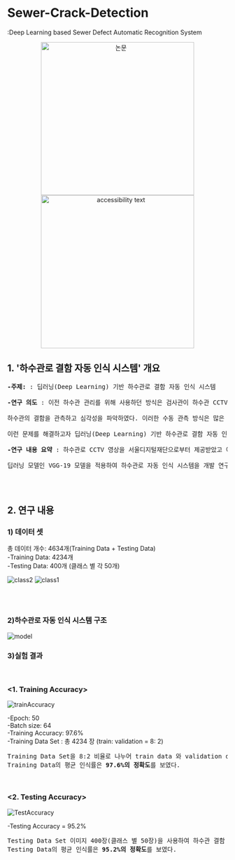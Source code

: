 # Sewer-Crack-Detection
:Deep Learning based Sewer Defect Automatic Recognition System 

<p align="center">
  <img src="your_relative_path_here" width="350" title="논문">
  <img src="your_relative_path_here_number_2_large_name" width="350" alt="accessibility text">
</p>


## 1. '하수관로 결함 자동 인식 시스템' 개요
<pre><b>-주제: </b>: 딥러닝(Deep Learning) 기반 하수관로 결함 자동 인식 시스템<br>
<b>-연구 의도 </b>: 이전 하수관 관리를 위해 사용하던 방식은 검사관이 하수관 CCTV를 수동으로 관찰하여 <br>
하수관의 결함을 관측하고 심각성을 파악하였다. 이러한 수동 관측 방식은 많은 인적 자원과 시간을 소모한다.<br>
이런 문제를 해결하고자 딥러닝(Deep Learning) 기반 하수관로 결함 자동 인식 시스템을 제안한다.<br>
<b>-연구 내용 요약 </b>: 하수관로 CCTV 영상을 서울디지털재단으로부터 제공받았고 이를 활용해 <br>
딥러닝 모델인 VGG-19 모델을 적용하여 하수관로 자동 인식 시스템을 개발 연구를 진행하였다.<br></pre>
<br>
<br>

## 2. 연구 내용

<h3>1) 데이터 셋</h3>
총 데이터 개수: 4634개(Training Data + Testing Data)<br>
-Training Data: 4234개<br>
-Testing Data: 400개 (클래스 별 각 50개)

![class2](https://user-images.githubusercontent.com/69441007/104813677-13ee2680-584e-11eb-8ab1-7088d6ef6d61.gif)
![class1](https://user-images.githubusercontent.com/69441007/104813768-89f28d80-584e-11eb-866e-0c5943cc72e9.PNG)

<br>
<br>
<h3>2)하수관로 자동 인식 시스템 구조</h3>

![model](https://user-images.githubusercontent.com/69441007/104813811-dccc4500-584e-11eb-8f33-0e3215b80318.PNG)

<h3>3)실험 결과</h3><br>
<h3><1. Training Accuracy><br></h3>
  
![trainAccuracy](https://user-images.githubusercontent.com/69441007/104813835-05543f00-584f-11eb-82b5-83442aabda79.PNG)

-Epoch: 50<br>
-Batch size: 64<br>
-Training Accuracy: 97.6%<br>
-Training Data Set : 총 4234 장 (train: validation = 8: 2)<br>
<pre>Training Data Set을 8:2 비율로 나누어 train data 와 validation data로 나누었고,<br>Training Data의 평균 인식률은 <b>97.6%의 정확도</b>를 보였다.<br></pre>
<br>

<h3><2. Testing Accuracy><br></h3>
  
![TestAccuracy](https://user-images.githubusercontent.com/69441007/104813781-a1317b00-584e-11eb-9ab6-0d55c33dab99.png)

-Testing Accuracy = 95.2%<br>
<pre>Testing Data Set 이미지 400장(클래스 별 50장)을 사용하여 하수관 결함 자동 시스템 인식률을 측정하였고,<br>Testing Data의 평균 인식률은 <b>95.2%의 정확도</b>를 보였다.<br></pre>


